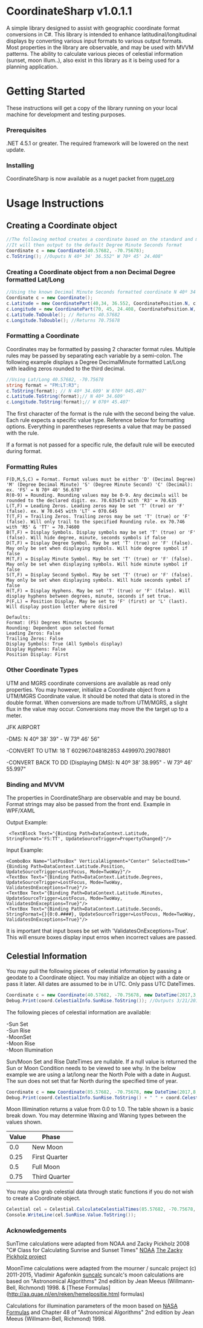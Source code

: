 # CoordinateSharp v1.0.1.1
A simple library designed to assist with geographic coordinate format conversions in C#. This library is intended to enhance latitudinal/longitudinal displays by converting various input formats to various output formats. Most properties in the library are observable, and may be used with MVVM patterns. The ability to calculate various pieces of celestial information (sunset, moon illum..), also exist in this library as it is being used for a planning application.

# Getting Started
These instructions will get a copy of the library running on your local machine for development and testing purposes.

### Prerequisites
.NET 4.5.1 or greater. The required framework will be lowered on the next update.

### Installing
CoordinateSharp is now available as a nuget packet from [nuget.org](https://www.nuget.org/packages/CoordinateSharp/)

# Usage Instructions

## Creating a Coordinate object

```C#
//The following method creates a coordinate based on the standard and most widely used Decimal Degree format.
//It will then output to the default Degree Minute Seconds format
Coordinate c = new Coordinate(40.57682, -70.75678);
c.ToString(); //Ouputs N 40º 34' 36.552" W 70º 45' 24.408"
```
### Creating a Coordinate object from a non Decimal Degree formatted Lat/Long

```C#
//Using the known Decimal Minute Seconds formatted coordinate N 40º 34' 36.552" W 70º 45' 24.408"
Coordinate c = new Coordinate();
c.Latitude = new CoordinatePart(40,34, 36.552, CoordinatePosition.N, c);
c.Longitude = new CoordinatePart(70, 45, 24.408, CoordinatePosition.W, c);
c.Latitude.ToDouble(); // Returns 40.57682
c.Longitude.ToDouble(); //Returns 70.75678
```
### Formatting a Coordinate

Coordinates may be formatted by passing 2 character format rules. Multiple rules may be passed by separating each variable by a semi-colon. The following example displays a Degree DecimalMinute formatted Lat/Long with leading zeros rounded to the third decimal.
```C#
//Using Lat/Long 40.57682, -70.75678 
string format = "FM:LT:R3";
c.ToString(format); // N 40º 34.609' W 070º 045.407'
c.Latitude.ToString(format);// N 40º 34.609'
c.Longitude.ToString(format);// W 070º 45.407'
```

The first character of the format is the rule with the second being the value. Each rule expects a specific value type. Reference below for formatting options. Everything in parentheses represents a value that may be passed with the rule.

If a format is not passed for a specific rule, the default rule will be executed during format.

### Formatting Rules

```
F(D,M,S,C) = Format. Format values must be either 'D' (Decimal Degree) 'M' (Degree Decimal Minute) 'S' (Degree Minute Second) 'C' (Decimal): ex. 'FS' = N 70º 40' 56.678"
R(0-9) = Rounding. Rounding values may be 0-9. Any decimals will be rounded to the declared digit. ex. 70.635473 with 'R3' = 70.635
L(T,F) = Leading Zeros. Leading zeros may be set 'T' (true) or 'F' (false). ex. W 70.645 with 'LT' = 070.645
T(T,F) = Trailing Zeros. Trailing zeros may be set 'T' (true) or 'F' (false). Will only trail to the specified Rounding rule. ex 70.746 with 'R5' & 'TT' = 70.74600
B(T,F) = Display Symbols. Display symbols may be set 'T' (true) or 'F' (false). Will hide degree, minute, seconds symbols if false
D(T,F) = Display Degree Symbol. May be set 'T' (true) or 'F' (false). May only be set when displaying symbols. Will hide degree symbol if false
M(T,F) = Display Minute Symbol. May be set 'T' (true) or 'F' (false). May only be set when displaying symbols. Will hide minute symbol if false
S(T,F) = Display Second Symbol. May be set 'T' (true) or 'F' (false). May only be set when displaying symbols. Will hide seconds symbol if false
H(T,F) = Display Hyphens. May be set 'T' (true) or 'F' (false). Will display hyphens between degrees, minute, seconds if set true.
P(F,L) = Position Display. May be set to 'F' (first) or 'L' (last). Will display postion letter where disired

Defaults:
Format: (FS) Degrees Minutes Seconds
Rounding: Dependent upon selected format
Leading Zeros: False
Trailing Zeros: False
Display Symbols: True (All Symbols display)
Display Hyphens: False
Position Display: First        
```

### Other Coordinate Types

UTM and MGRS coordinate conversions are available as read only properties. You may however, initialize a Coordinate object from a UTM/MGRS Coordinate value. It should be noted that data is stored in the double format. When conversions are made to/from UTM/MGRS, a slight flux in the value may occur. Conversions may move the the target up to a meter. 

JFK AIRPORT

-DMS:   N 40º 38' 39" - W 73º 46' 56"

-CONVERT TO UTM:    18 T 602967.048182853 4499970.29078801

-CONVERT BACK TO DD (Displaying DMS):    N 40º 38' 38.995" -  W 73º 46' 55.997"


### Binding and MVVM

The properties in CoordinateSharp are observable and may be bound. Format strings may also be passed from the front end. Example in WPF/XAML

Output Example:
```XAML
 <TextBlock Text="{Binding Path=DataContext.Latitude, StringFormat='FS:TT', UpdateSourceTrigger=PropertyChanged}"/>
 ```
 Input Example:
 ```XAML
 <ComboBox Name="latPosBox" VerticalAlignment="Center" SelectedItem="{Binding Path=DataContext.Latitude.Position, UpdateSourceTrigger=LostFocus, Mode=TwoWay}"/>
 <TextBox Text="{Binding Path=DataContext.Latitude.Degrees, UpdateSourceTrigger=LostFocus, Mode=TwoWay, ValidatesOnExceptions=True}"/>
 <TextBox Text="{Binding Path=DataContext.Latitude.Minutes, UpdateSourceTrigger=LostFocus, Mode=TwoWay, ValidatesOnExceptions=True}"/>
 <TextBox Text="{Binding Path=DataContext.Latitude.Seconds, StringFormat={}{0:0.####}, UpdateSourceTrigger=LostFocus, Mode=TwoWay, ValidatesOnExceptions=True}"/>
 ```
 
 It is important that input boxes be set with 'ValidatesOnExceptions=True'. This will ensure boxes display input erros when incorrect values are passed.
 
 ## Celestial Information
 
 You may pull the following pieces of celestial information by passing a geodate to a Coordinate object. You may initialize an object with a date or pass it later. All dates are assumed to be in UTC. Only pass UTC DateTimes.

  ```C#
  Coordinate c = new Coordinate(40.57682, -70.75678, new DateTime(2017,3,21));
  Debug.Print(coord.CelestialInfo.SunRise.ToString()); //Outputs 3/21/2017 10:44:00 AM
  ```
  
  The following pieces of celestial information are available:
  
  -Sun Set        
  -Sun Rise         
  -MoonSet          
  -Moon Rise        
  -Moon Illumination
    
  Sun/Moon Set and Rise DateTimes are nullable. If a null value is returned the Sun or Moon Condition needs to be viewed to see why. In the below example we are using a lat/long near the North Pole with a date in August. The sun does not set that far North during the specified time of year.
  
   ```C#
  Coordinate c = new Coordinate(85.57682, -70.75678, new DateTime(2017,8,21));
  Debug.Print(coord.CelestialInfo.SunRise.ToString() + " " + coord.CelestialInfo.SunCondition); //Outputs UpAllDay
  ```
  
   Moon Illimination returns a value from 0.0 to 1.0. The table shown is a basic break down. You may determine Waxing and Waning types between the values shown.
  
|Value |Phase          |
| ---- | ------------- |
| 0.0  | New Moon      |
| 0.25 | First Quarter |
| 0.5  | Full Moon     |
| 0.75 | Third Quarter |

  You may also grab celestial data through static functions if you do not wish to create a Coordinate object.
  
  ```C#
  Celestial cel = Celestial.CalculateCelestialTimes(85.57682, -70.75678, new DateTime(2017,8,21));
  Console.WriteLine(cel.SunRise.Value.ToString());
  ```
   
### Acknowledgements

SunTime calculations were adapted from NOAA and Zacky Pickholz 2008 "C# Class for Calculating Sunrise and Sunset Times" 
 [NOAA](https://www.esrl.noaa.gov/gmd/grad/solcalc/main.js)
 [The Zacky Pickholz project](https://www.codeproject.com/Articles/29306/C-Class-for-Calculating-Sunrise-and-Sunset-Times)

MoonTime calculations were adapted from the mourner / suncalc project (c) 2011-2015, Vladimir Agafonkin [suncalc](https://github.com/mourner/suncalc/blob/master/suncalc.js)
suncalc's moon calculations are based on "Astronomical Algorithms" 2nd edition by Jean Meeus (Willmann-Bell, Richmond) 1998.
 & [These Formulas](http://aa.quae.nl/en/reken/hemelpositie.html formulas)

Calculations for illumination parameters of the moon based on [NASA Formulas](http://idlastro.gsfc.nasa.gov/ftp/pro/astro/mphase.pro) and Chapter 48 of "Astronomical Algorithms" 2nd edition by Jean Meeus (Willmann-Bell, Richmond) 1998.
  
  
